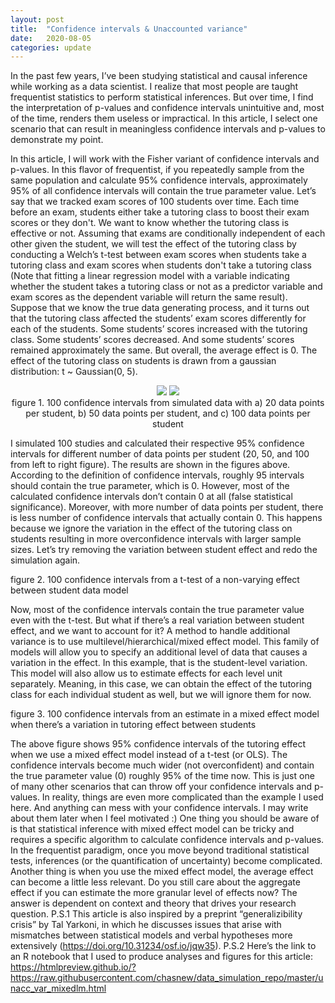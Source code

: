 ```yaml
---
layout: post
title:  "Confidence intervals & Unaccounted variance"
date:   2020-08-05
categories: update
---
```


In the past few years, I’ve been studying statistical and causal inference while working as a data scientist. I realize that most people are taught frequentist statistics to perform statistical inferences. But over time, I find the interpretation of p-values and confidence intervals unintuitive and, most of the time, renders them useless or impractical. In this article, I select one scenario that can result in meaningless confidence intervals and p-values to demonstrate my point.

In this article, I will work with the Fisher variant of confidence intervals and p-values. In this flavor of frequentist, if you repeatedly sample from the same population and calculate 95% confidence intervals, approximately 95% of all confidence intervals will contain the true parameter value. Let’s say that we tracked exam scores of 100 students over time. Each time before an exam, students either take a tutoring class to boost their exam scores or they don't. We want to know whether the tutoring class is effective or not. Assuming that exams are conditionally independent of each other given the student, we will test the effect of the tutoring class by conducting a Welch’s t-test between exam scores when students take a tutoring class and exam scores when students don't take a tutoring class (Note that fitting a linear regression model with a variable indicating whether the student takes a tutoring class or not as a predictor variable and exam scores as the dependent variable will return the same result).
Suppose that we know the true data generating process, and it turns out that the tutoring class affected the students’ exam scores differently for each of the students. Some students’ scores increased with the tutoring class. Some students’ scores decreased. And some students’ scores remained approximately the same. But overall, the average effect is 0. The effect of the tutoring class on students is drawn from a gaussian distribution: t ~ Gaussian(0, 5).


<p align="center">
<img src="{{ site.baseurl }}/images/ci101/add_var_n20.png">
<img src="{{ site.baseurl }}/images/cf_mlm/add_var_n50.png"><br>
figure 1. 100 confidence intervals from simulated data with a) 20 data points per student, b) 50 data points per student, and c) 100 data points per student
</p>

I simulated 100 studies and calculated their respective 95% confidence intervals for different number of data points per student (20, 50, and 100 from left to right figure). The results are shown in the figures above.
According to the definition of confidence intervals, roughly 95 intervals should contain the true parameter, which is 0. However, most of the calculated confidence intervals don’t contain 0 at all (false statistical significance). Moreover, with more number of data points per student, there is less number of confidence intervals that actually contain 0. This happens because we ignore the variation in the effect of the tutoring class on students resulting in more overconfidence intervals with larger sample sizes. Let’s try removing the variation between student effect and redo the simulation again.

figure 2. 100 confidence intervals from a t-test of a non-varying effect between student data model

Now, most of the confidence intervals contain the true parameter value even with the t-test. But what if there’s a real variation between student effect, and we want to account for it? A method to handle additional variance is to use multilevel/hierarchical/mixed effect model. This family of models will allow you to specify an additional level of data that causes a variation in the effect. In this example, that is the student-level variation. This model will also allow us to estimate effects for each level unit separately. Meaning, in this case, we can obtain the effect of the tutoring class for each individual student as well, but we will ignore them for now.

figure 3. 100 confidence intervals from an estimate in a mixed effect model when there’s a variation in tutoring effect between students

The above figure shows 95% confidence intervals of the tutoring effect when we use a mixed effect model instead of a t-test (or OLS). The confidence intervals become much wider (not overconfident) and contain the true parameter value (0) roughly 95% of the time now.
This is just one of many other scenarios that can throw off your confidence intervals and p-values. In reality, things are even more complicated than the example I used here. And anything can mess with your confidence intervals. I may write about them later when I feel motivated :)
One thing you should be aware of is that statistical inference with mixed effect model can be tricky and requires a specific algorithm to calculate confidence intervals and p-values. In the frequentist paradigm, once you move beyond traditional statistical tests, inferences (or the quantification of uncertainty) become complicated. Another thing is when you use the mixed effect model, the average effect can become a little less relevant. Do you still care about the aggregate effect if you can estimate the more granular level of effects now? The answer is dependent on context and theory that drives your research question.
P.S.1 This article is also inspired by a preprint “generalizibility crisis” by Tal Yarkoni, in which he discusses issues that arise with mismatches between statistical models and verbal hypotheses more extensively (https://doi.org/10.31234/osf.io/jqw35).
P.S.2 Here’s the link to an R notebook that I used to produce analyses and figures for this article: https://htmlpreview.github.io/?https://raw.githubusercontent.com/chasnew/data_simulation_repo/master/unacc_var_mixedlm.html
